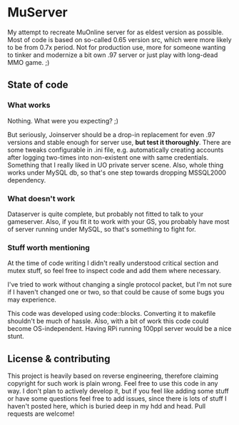 # MuServer

My attempt to recreate MuOnline server for as eldest version as possible. Most of code is based on so-called 0.65 version src, which were more likely to be from 0.7x period. Not for production use, more for someone wanting to tinker and modernize a bit own .97 server or just play with long-dead MMO game. ;)

## State of code

### What works

Nothing. What were you expecting? ;)

But seriously, Joinserver should be a drop-in replacement for even .97 versions and stable enough for server use, **but test it thoroughly**. There are some tweaks configurable in .ini file, e.g. automatically creating accounts after logging two-times into non-existent one with same credentials. Something that I really liked in UO private server scene. Also, whole thing works under MySQL db, so that's one step towards dropping MSSQL2000 dependency.

### What doesn't work

Dataserver is quite complete, but probably not fitted to talk to your gameserver. Also, if you fit it to work with your GS, you probably have most of server running under MySQL, so that's something to fight for.

### Stuff worth mentioning

At the time of code writing I didn't really understood critical section and mutex stuff, so feel free to inspect code and add them where necessary.

I've tried to work without changing a single protocol packet, but I'm not sure if I haven't changed one or two, so that could be cause of some bugs you may experience.

This code was developed using code::blocks. Converting it to makefile shouldn't be much of hassle. Also, with a bit of work this code could become OS-independent. Having RPi running 100ppl server would be a nice stunt.

## License & contributing

This project is heavily based on reverse engineering, therefore claiming copyright for such work is plain wrong. Feel free to use this code in any way. I don't plan to actively develop it, but if you feel like adding some stuff or have some questions feel free to add issues, since there is lots of stuff I haven't posted here, which is buried deep in my hdd and head. Pull requests are welcome!
